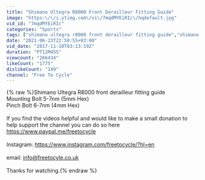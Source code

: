 ```yaml
---
title: "Shimano Ultegra R8000 Front Derailleur Fitting Guide"
image: "https:\/\/i.ytimg.com\/vi\/7mqdMYEiRIc\/hqdefault.jpg"
vid_id: "7mqdMYEiRIc"
categories: "Sports"
tags: ["shimano ultegra r8000 front derailleur fitting guide","shimano ultegra r8000","shimano ultegra"]
date: "2021-06-23T22:58:55+03:00"
vid_date: "2017-11-10T03:13:19Z"
duration: "PT12M45S"
viewcount: "266434"
likeCount: "1775"
dislikeCount: "149"
channel: "Free To Cycle"
---
```

{% raw %}Shimano Ultegra R8000 front derailleur fitting guide<br />Mounting Bolt 5-7nm (5mm Hex)<br />Pinch Bolt 6-7nm (4mm Hex)<br /><br />If you find the videos helpful and would like to make a small donation to help support the channel you can do so here <a rel="nofollow" target="blank" href="https://www.paypal.me/freetocycle">https://www.paypal.me/freetocycle</a><br /><br />Instagram: <a rel="nofollow" target="blank" href="https://www.instagram.com/freetocycle/?hl=en">https://www.instagram.com/freetocycle/?hl=en</a><br /><br />email: info@freetocyle.co.uk<br /><br />Thanks for watching.{% endraw %}
